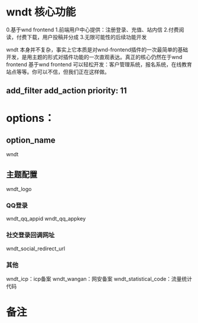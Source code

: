# wndt 核心功能
0.基于wnd frontend
1.前端用户中心提供：注册登录、充值、站内信
2.付费阅读，付费下载，用户投稿并分成
3.无限可能性的后续功能开发

wndt 本身并不复杂，事实上它本质是对wnd-frontend插件的一次最简单的基础开发，是用主题的形式对插件功能的一次直观表达。真正的核心仍然在于wnd frontend
基于wnd frontend 可以轻松开发：客户管理系统，报名系统，在线教育站点等等。你可以不信，但我们正在这样做。

## add_filter add_action priority: 11

# options：

## option_name
wndt

## 主题配置
wndt_logo

### QQ登录
wndt_qq_appid
wndt_qq_appkey

### 社交登录回调网址
wndt_social_redirect_url

### 其他
wndt_icp：icp备案
wndt_wangan：网安备案
wndt_statistical_code：流量统计代码

# 备注

